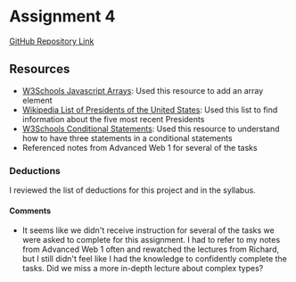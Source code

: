 # Assignment 4
[GitHub Repository Link](https://github.com/cmkuiper/assignment-4_javascript_kuiper_caitlin)

## Resources
- [W3Schools Javascript Arrays](https://www.w3schools.com/js/js_arrays.asp): Used this resource to add an array element
- [Wikipedia List of Presidents of the United States](https://en.wikipedia.org/wiki/List_of_Presidents_of_the_United_States_by_time_in_office
): Used this list to find information about the five most recent Presidents
- [W3Schools Conditional Statements](https://www.w3schools.com/js/js_if_else.asp): Used this resource to understand how to have three statements in a conditional statements
- Referenced notes from Advanced Web 1 for several of the tasks

### Deductions
I reviewed the list of deductions for this project and in the syllabus.

#### Comments
- It seems like we didn't receive instruction for several of the tasks we were asked to complete for this assignment. I had to refer to my notes from Advanced Web 1 often and rewatched the lectures from Richard, but I still didn't feel like I had the knowledge to confidently complete the tasks. Did we miss a more in-depth lecture about complex types?

